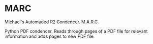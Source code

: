 # MARC
 
 
Michael's Automaded R2 Condencer. 
M.A.R.C.

Python PDF condencer. Reads through pages of a PDF file for relevant information and adds pages to new PDF file.
